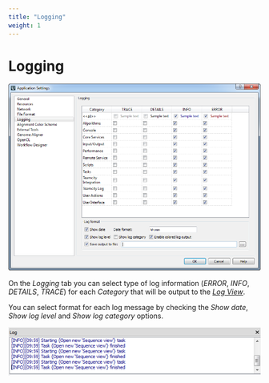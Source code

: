 ```yaml
---
title: "Logging"
weight: 1
---
```



# Logging


![](/images/4227270/4456895.png)

On the _Logging_ tab you can select type of log information (_ERROR_, _INFO_, _DETAILS_, _TRACE_) for each _Category_ that will be output to the [_Log View_](log-view.md).

You can select format for each log message by checking the _Show date_, _Show log level_ and _Show log category_ options.


![](/images/4227270/4456896.png)
